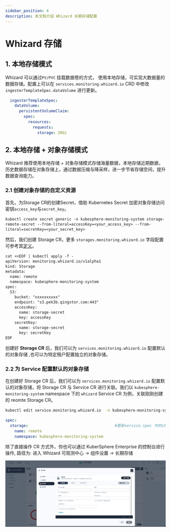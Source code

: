 ```yaml
---
sidebar_position: 4
description: 本文档介绍 Whizard 长期存储配置
---
```


# Whizard 存储

## 1. 本地存储模式

Whizard 可以通过`PV/PVC` 挂载数据卷的方式， 使用本地存储，可实现大数据量的数据存储。配置上可以在 `services.monitoring.whizard.io` CRD 中修改 `ingesterTemplateSpec.dataVolume` 进行更新。

```yaml
  ingesterTemplateSpec:
    dataVolume:
      persistentVolumeClaim:
        spec:
          resources:
            requests:
              storage: 20Gi
```

## 2. 本地存储 + 对象存储模式

Whizard 推荐使用本地存储 + 对象存储模式存储海量数据，本地存储近期数据，历史数据存储在对象存储上，通过数据压缩与降采样，进一步节省存储空间，提升数据查询能力。

### 2.1 创建对象存储的自定义资源

首先，为Storage CR的创建Secret，借助 Kubernetes Secret 加密对象存储访问密钥`access_key`与`secret_key`。

```shell
kubectl create secret generic -n kubesphere-monitoring-system storage-remote-secret --from-literal=accessKey=<your_access_key> --from-literal=secretKey=<your_secret_key>
```

然后，我们创建 Storage CR，更多 `storages.monitoring.whizard.io` 字段配置可参考其[定义](https://whizardtelemetry.github.io/whizard-docs/references/api/api.md)。

```shell
cat <<EOF | kubectl apply -f -
apiVersion: monitoring.whizard.io/v1alpha1
kind: Storage
metadata:
  name: remote
  namespace: kubesphere-monitoring-system
spec:
  S3:
    bucket: "xxxxxxxxxx"
    endpoint: "s3.pek3b.qingstor.com:443"
    accessKey: 
      name: storage-secret
      key: accessKey
    secretKey: 
      name: storage-secret
      key: secretKey
EOF
```

创建好 **Storage CR** 后，我们可以为 `services.monitoring.whizard.io` 配置默认的对象存储 ,也可以为特定租户配置独立的对象存储。

### 2.2 为 Service 配置默认的对象存储

在创建好 Storage CR 后，我们可以为 `services.monitoring.whizard.io` 配置默认的对象存储，将 Storage CR 与 Service CR  进行关联。我们以 `kubesphere-monitoring-system` namespace 下的 `whizard` Service CR 为例，关联刚刚创建的 reomte Storage CR。

```sh
kubectl edit service.monitoring.whizard.io  -n kubesphere-monitoring-system whizard
```

```yaml
spec:
  storage:                                      #更新service.spec 中的storage字段，关联使用的对象存储
    name: remote                     
    namespace: kubesphere-monitoring-system
```

除了直接操作 CR 方式外，你也可以通过 KuberSphere Enterprise 的控制台进行操作, 路径为: 进入 Whizard 可观测中心 -> 组件设置 -> 长期存储

![长期存储设置](./img/storage_configuration.png)
